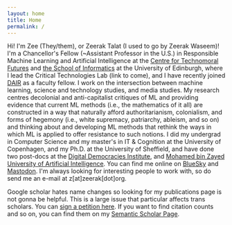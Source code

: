 ```yaml
---
layout: home
title: Home
permalink: /
---
```


Hi! I'm Zee (They/them), or Zeerak Talat (I used to go by Zeerak Waseem)! I'm a Chancellor's Fellow (~Assistant Professor in the U.S.) in Responsible Machine Learning and Artificial Intelligence at the [Centre for Technomoral Futures](http://technomoralfutures.uk) and [the School of Informatics](https://informatics.ed.ac.uk) at the University of Edinburgh, where I lead the Critical Technologies Lab (link to come), and I have recently joined [DAIR](https://www.dair-institute.org) as a faculty fellow.
I work on the intersection between machine learning, science and technology studies, and media studies.
My research centres decolonial and anti-capitalist critiques of ML and providing evidence that current ML methods (i.e., the mathematics of it all) are constructed in a way that naturally afford authoritarianism, colonialism, and forms of hegemony (i.e., white supremacy, patriarchy, ableism, and so on) and thinking about and developing ML methods that rethink the ways in which ML is applied to offer resistance to such notions.
I did my undergrad in Computer Science and my master's in IT & Cognition at the University of Copenhagen, and my Ph.D. at the University of Sheffield, and have done two post-docs at the [Digital Democracies Institute](https://digitaldemocracies.org), and [Mohamed bin Zayed University of Artificial Intelligence](mbzuai.ac.ae).
You can find me online on [BlueSky](https://bsky.app/profile/zeerak.bsky.social) and [Mastodon](https://mastodon.social/@zeerak).
I'm always looking for interesting people to work with, so do send me an e-mail at z[at]zeerak[dot]org.

Google scholar hates name changes so looking for my publications page is not gonna be helpful. This is a large issue that particular affects trans scholars. You can [sign a petition here](https://scholar.hasfailed.us/). If you want to find citation counts and so on, you can find them on my [Semantic Scholar Page](https://www.semanticscholar.org/author/Zeerak-Talat/2138053020).
